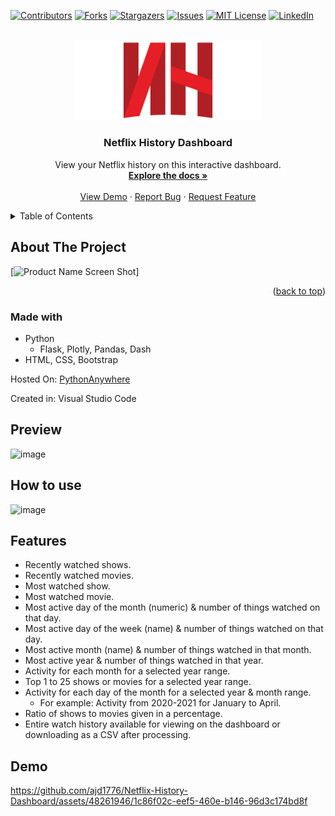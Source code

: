 [![Contributors][contributors-shield]][contributors-url]
[![Forks][forks-shield]][forks-url]
[![Stargazers][stars-shield]][stars-url]
[![Issues][issues-shield]][issues-url]
[![MIT License][license-shield]][license-url]
[![LinkedIn][linkedin-shield]][linkedin-url]


<!-- PROJECT LOGO -->
<br />
<div align="center">
  <a href="https://github.com/ajd1776/Netflix-History-Dashboard">
    <img src="./static/img/logo.png" alt="Logo" width="300">
  </a>

<h3 align="center">Netflix History Dashboard</h3>

  <p align="center">
    View your Netflix history on this interactive dashboard.
    <br />
    <a href="https://github.com/ajd1776/Netflix-History-Dashboard"><strong>Explore the docs »</strong></a>
    <br />
    <br />
    <a href="https://github.com/ajd1776/Netflix-History-Dashboard">View Demo</a>
    ·
    <a href="https://github.com/ajd1776/Netflix-History-Dashboard/issues">Report Bug</a>
    ·
    <a href="https://github.com/ajd1776/Netflix-History-Dashboard/issues">Request Feature</a>
  </p>
</div>


<!-- TABLE OF CONTENTS -->
<details>
  <summary>Table of Contents</summary>
  <ol>
    <li>
      <a href="#about-the-project">About The Project</a>
      <ul>
        <li><a href="#built-with">Built With</a></li>
      </ul>
    </li>
    <li><a href="#usage">Usage</a></li>
    <li><a href="#roadmap">Roadmap</a></li>
    <li><a href="#contributing">Contributing</a></li>
    <li><a href="#license">License</a></li>
    <li><a href="#contact">Contact</a></li>
    <li><a href="#acknowledgments">Acknowledgments</a></li>
  </ol>
</details>


<!-- ABOUT THE PROJECT -->
## About The Project
[![Product Name Screen Shot][product-screenshot]]

<p align="right">(<a href="#readme-top">back to top</a>)</p>


### Made with
- Python
  - Flask, Plotly, Pandas, Dash
- HTML, CSS, Bootstrap

Hosted On: 	[PythonAnywhere](https://www.pythonanywhere.com)

Created in: Visual Studio Code

## Preview
![image](https://github.com/ajd1776/Netflix-History-Dashboard/assets/48261946/9a1574d3-de84-4caf-923a-ee09e52df5a0)

## How to use
![image](https://github.com/ajd1776/Netflix-History-Dashboard/assets/48261946/cd81fab5-0671-49bb-953b-3fac9953bbc9)

## Features
- Recently watched shows.
- Recently watched movies.
- Most watched show.
- Most watched movie.
- Most active day of the month (numeric) & number of things watched on that day.
- Most active day of the week (name) & number of things watched on that day.
- Most active month (name) & number of things watched in that month.
- Most active year & number of things watched in that year.
- Activity for each month for a selected year range.
- Top 1 to 25 shows or movies for a selected year range.
- Activity for each day of the month for a selected year & month range.
  - For example: Activity from 2020-2021 for January to April.
- Ratio of shows to movies given in a percentage.
- Entire watch history available for viewing on the dashboard or downloading as a CSV after processing. 

## Demo

https://github.com/ajd1776/Netflix-History-Dashboard/assets/48261946/1c86f02c-eef5-460e-b146-96d3c174bd8f



<!-- MARKDOWN LINKS & IMAGES -->
<!-- https://www.markdownguide.org/basic-syntax/#reference-style-links -->
[contributors-shield]: https://img.shields.io/github/contributors/ajd1776/Netflix-History-Dashboard.svg?style=for-the-badge
[contributors-url]: https://github.com/ajd1776/Netflix-History-Dashboard/graphs/contributors
[forks-shield]: https://img.shields.io/github/forks/ajd1776/Netflix-History-Dashboard.svg?style=for-the-badge
[forks-url]: https://github.com/ajd1776/Netflix-History-Dashboard/network/members
[stars-shield]: https://img.shields.io/github/stars/ajd1776/Netflix-History-Dashboard.svg?style=for-the-badge
[stars-url]: https://github.com/ajd1776/Netflix-History-Dashboard/stargazers
[issues-shield]: https://img.shields.io/github/issues/ajd1776/Netflix-History-Dashboard.svg?style=for-the-badge
[issues-url]: https://github.com/ajd1776/Netflix-History-Dashboard/issues
[license-shield]: https://img.shields.io/github/license/ajd1776/Netflix-History-Dashboard.svg?style=for-the-badge
[license-url]: https://github.com/ajd1776/Netflix-History-Dashboard/blob/master/LICENSE.txt
[linkedin-shield]: https://img.shields.io/badge/-LinkedIn-black.svg?style=for-the-badge&logo=linkedin&colorB=555
[linkedin-url]: https://linkedin.com/in/linkedin_username

[product-screenshot]: images/screenshot.png


